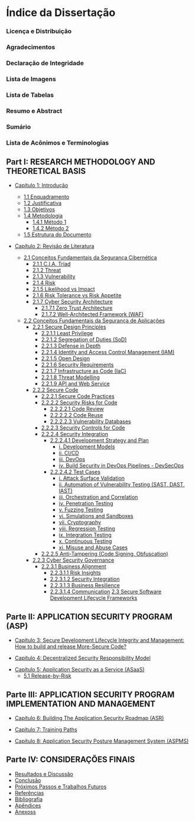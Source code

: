 # Índice da Dissertação

### Licença e Distribuição
### Agradecimentos <!--mover para o README.md'-->
### Declaração de Integridade
### Lista de Imagens
### Lista de Tabelas
### Resumo e Abstract
### Sumário
### Lista de Acônimos e Terminologias

## Part I: RESEARCH METHODOLOGY AND THEORETICAL BASIS
- [Capítulo 1: Introdução](Part-I/Cap1Introducao.md)
    - [1.1 Enquadramento](Part-I/Enquadramento.md)
    - [1.2 Justificativa](Part-I/Justificativa.md)
    - [1.3 Objetivos](Part-I/Objetivos.md)
    - [1.4 Metodologia](Part-I/Metodologia.md)
        - [1.4.1 Método 1](Part-I/Metodologia/Método1.md)
        - [1.4.2 Método 2](Part-I/Metodologia/Método2.md)
    - [1.5 Estrutura do Documento](Part-I/Estrutura.md)

- [Capítulo 2: Revisão de Literatura](Part-I/Cap2LiteraturaRev.md)
    - [2.1 Conceitos Fundamentais da Segurança Cibernética](Part-I/CSFundamentos.md)
        - [2.1.1 C.I.A. Triad](Part-I/CSFundamentos.md#cia-triad)
        - [2.1.2 Threat](Part-I/CSFundamentos.md#threat)
        - [2.1.3 Vulnerability](Part-I/CSFundamentos.md#vulnerability)
        - [2.1.4 Risk](Part-I/CSFundamentos.md#risk)
        - [2.1.5 Likelihood vs Impact](Part-I/CSFundamentos.md#likelihood-vs-impact)
        - [2.1.6 Risk Tolerance vs Risk Appetite](Part-I/CSFundamentos.md#risk-tolerance-vs-risk-appetite)
        - [2.1.7 Cyber Security Architecture](Part-I/CSFundamentos.md#cyber-security-architecture)
            - [2.1.7.1 Zero Trust Architecture](Part-I/CSFundamentos.md#zero-trust-architecture)
            - [2.1.7.2 Well-Architected Framework (WAF)](Part-I/CSFundamentos.md#well-architected-framework-waf)
    - [2.2 Conceitos Fundamentais da Segurança de Aplicações](Part-I/AppSecFundamentals.md)
        - [2.2.1 Secure Design Principles](Part-I/AppSecFundamentals.md#secure-design-principles)
            - [2.2.1.1 Least Privilege](Part-I/AppSecFundamentals.md#least-privilege)
            - [2.2.1.2 Segregation of Duties (SoD)](Part-I/AppSecFundamentals.md#segregation-of-duties-sod)
            - [2.2.1.3 Defense in Depth](Part-I/AppSecFundamentals.md#defense-in-depth)
            - [2.2.1.4 Identity and Access Control Management (IAM)](Part-I/AppSecFundamentals.md#identity-and-access-control-management-iam)
            - [2.2.1.5 Open Design](Part-I/AppSecFundamentals.md#open-design)
            - [2.2.1.6 Security Requirements](Part-I/AppSecFundamentals.md#security-requirements)
            - [2.2.1.7 Infrastructure as Code (IaC)](Part-I/AppSecFundamentals.md#infrastructure-as-code-iac)
            - [2.2.1.8 Threat Modelling](Part-I/AppSecFundamentals.md#threat-modelling)
            - [2.2.1.9 API and Web Service](Part-I/AppSecFundamentals.md#api-and-web-service)
        - [2.2.2 Secure Code](Part-I/AppSecFundamentals.md#secure-code)
            - [2.2.2.1 Secure Code Practices](Part-I/AppSecFundamentals.md#secure-code-practices)
            - [2.2.2.2 Security Risks for Code](Part-I/AppSecFundamentals.md#security-risks-for-code)
                - [2.2.2.2.1 Code Review](Part-I/AppSecFundamentals.md#code-review)
                - [2.2.2.2.2 Code Reuse](Part-I/AppSecFundamentals.md#code-reuse)
                - [2.2.2.2.3 Vulnerability Databases](Part-I/AppSecFundamentals.md#vulnerability-databases)
            - [2.2.2.3 Security Controls for Code](Part-I/AppSecFundamentals.md#security-controls-for-code)
            - [2.2.2.4 Security Integration](Part-I/AppSecFundamentals.md#security-integration)
                - [2.2.2.4.1 Development Strategy and Plan](Part-I/AppSecFundamentals.md#development-strategy-and-plan)
                    - [i. Development Models](Part-I/AppSecFundamentals.md#development-models)
                    - [ii. CI/CD](Part-I/AppSecFundamentals.md#ci-cd)
                    - [iii. DevOps](Part-I/AppSecFundamentals.md#devops)
                    - [iv. Build Security in DevOps Pipelines - DevSecOps](Part-I/AppSecFundamentals.md#devsecops)
                - [2.2.2.4.2 Test Cases](Part-I/AppSecFundamentals.md#test-cases)
                    - [i. Attack Surface Validation](Part-I/AppSecFundamentals.md#attack-surface-validation)
                    - [ii. Automation of Vulnerability Testing (SAST, DAST, IAST)](Part-I/AppSecFundamentals.md#automation-of-vulnerability-testing-sast-dast-iast)
                    - [iii. Orchestration and Correlation](Part-I/AppSecFundamentals.md#orchestration-and-correlation)
                    - [iv. Penetration Testing](Part-I/AppSecFundamentals.md#penetration-testing)
                    - [v. Fuzzing Testing](Part-I/AppSecFundamentals.md#fuzzing-testing)
                    - [vi. Simulations and Sandboxes](Part-I/AppSecFundamentals.md#simulations-and-sandboxes)
                    - [vii. Cryptography](Part-I/AppSecFundamentals.md#cryptography)
                    - [viii. Regression Testing](Part-I/AppSecFundamentals.md#regression-testing)
                    - [ix. Integration Testing](Part-I/AppSecFundamentals.md#integration-testing)
                    - [x. Continuous Testing](Part-I/AppSecFundamentals.md#continuous-testing)
                    - [xi. Misuse and Abuse Cases](Part-I/AppSecFundamentals.md#misuse-and-abuse-cases)
            - [2.2.2.5 Anti-Tampering (Code Signing, Obfuscation)](Part-I/AppSecFundamentals.md#anti-tampering-code-signing-obfuscation)
        - [2.2.3 Cyber Security Governance](Part-I/AppSecFundamentals.md#cyber-security-governance)
            - [2.2.3.1 Business Alignment](Part-I/AppSecFundamentals.md#business-alignment)
                - [2.2.3.1.1 Risk Insights](Part-I/AppSecFundamentals.md#risk-insights)
                - [2.2.3.1.2 Security Integration](Part-I/AppSecFundamentals.md#security-integration)
                - [2.2.3.1.3 Business Resilience](Part-I/AppSecFundamentals.md#business-resilience)
                - [2.2.3.1.4 Communication](Part-I/AppSecFundamentals.md#communication)
    [2.3 Secure Software Development Lifecycle Frameworks](Part-I/SSDLC-frameworks.md)
    <!--    
        - ISO/IEC 27034:2011-2018 - Application Security (encontrar este documento)
        - OWASP SAMM v2
        - BSIMM
        - NIST SSDF
        - Microsoft SDL
        - CIS
    -->

## Parte II: APPLICATION SECURITY PROGRAM (ASP)
- [Capítulo 3: Secure Development Lifecycle Integrity and Management: How to build and release More-Secure Code?](Part-II/SDL-Man.md)
<!-- 
    - Application Security Toolbox (SAST, DAST, IAST, SCA, PENTESTING, RASP, WAF)
    - Application Security Orchestration and Correlation - ASOC
-->
- [Capítulo 4: Decentralized Security Responsibility Model](Part-II/Decentralized-security-responsibility-model.md)
<!-- 
    - Application Security Team Composition
        - Key-Functions
        - Key-Roles
            - The Security Champion Role
    - Security Education and Culture Building
    - Standards, Regulations, Requirements and Reference Architecture     
-->
- [Capítulo 5: Application Security as a Service (ASaaS)](Part-II/Application-security-as-a-service.md)
    - [5.1 Release-by-Risk](Part-II/Application-security-as-a-service.md/#Release-by-Risk)
<!-- 
    - Automation in Release-by-Risk Process
        - Bloqueio vs Habilitação Segura
    - Application Security as a Service Ecosystem
        - Secure Design
            - Just-in-Time Security Training
            - Threat Modelling
            - Reference Architecture
        - Automated Security Tools
            - SAST
            - SCA
            - DAST
            - IAST
            - Security Testing as a Service (STaaS)
            - Automated Vulnerability Management
            - API Security Management
        - Continuous Monitoring 
            - SIEM
            - IDS
            - Security Incident Correlation
            - Incident Response Automation
            - Runtime Protection Orchestration
            - Real-time Threat Intelligence Feeds
        - Indentity and Access Management (IAM)
            - Single Sign-On (SSO)
            - MFA
            - Session Management
        - Cryptography and Data Protection
            - Centralized Secrets Management
        - Governance and Compliance Orchestration
            - ISO/IEC 27001:2022
            - Policy Automation and Atuditing
            - Continuous Training for Security Culture Building 
-->

## Parte III: APPLICATION SECURITY PROGRAM IMPLEMENTATION AND MANAGEMENT
- [Capítulo 6: Building The Application Security Roadmap (ASR)](Part-III/ASP.md#application-security-roadmap-asr)
<!--
    - Maturity Models and Security Posture
        - Security Low-Maturity Dealing
        - Identifing gaps to plan the future
-->

- [Capítulo 7: Training Paths](Part-III/ASP.md#training-paths)
<!--
    - Training Roadmaps    
        - Security Champions Training Program - SCTP
        - Training Roadmap for Devs
        - Training Roadmap for AppSec Team
    - Engineering and Security Alignment
-->

- [Capítulo 8: Application Security Posture Management System (ASPMS)](Part-III/ASP.md#application-security-posture-management-system-aspms)
<!--
    - Measure to Evolve
    - O que medir e como medir?
        - MTTR
        - KPIs
        - Feedback dos Pares
        - Security Scorecard
-->
## Parte IV: CONSIDERAÇÕES FINAIS
- [Resultados e Discussão](Part-IV/resultados-e-discussao.md)
- [Conclusão](Part-IV/Conclusao.md)
- [Próximos Passos e Trabalhos Futuros](Part-IV/ProximosPassos.md)
- [Referências](Part-IV/Referencias.md)
- [Bibliografia](Part-IV/Bibliografia.md)
- [Apêndices](Part-IV/Apendices.md)
- [Anexoss](Part-IV/Anexo.md)
